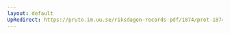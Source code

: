 ```yaml
---
layout: default
UpRedirect: https://pruto.im.uu.se/riksdagen-records-pdf/1874/prot-1874--ak--304/prot-1874--ak--304_002.pdf
---
```

